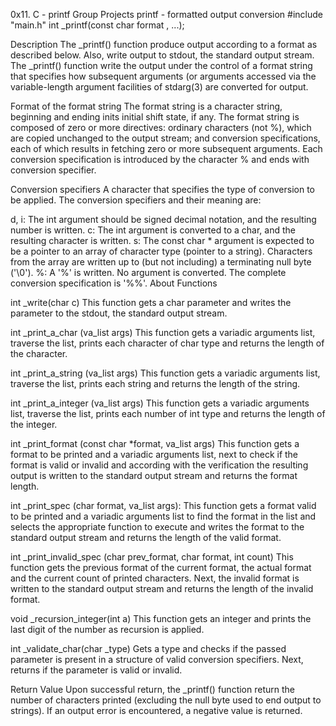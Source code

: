 0x11. C - printf Group Projects printf - formatted output conversion #include "main.h" int _printf(const char format , ...);

Description The _printf() function produce output according to a format as described below. Also, write output to stdout, the standard output stream. The _printf() function write the output under the control of a format string that specifies how subsequent arguments (or arguments accessed via the variable-length argument facilities of stdarg(3) are converted for output.

Format of the format string The format string is a character string, beginning and ending inits initial shift state, if any. The format string is composed of zero or more directives: ordinary characters (not %), which are copied unchanged to the output stream; and conversion specifications, each of which results in fetching zero or more subsequent arguments. Each conversion specification is introduced by the character % and ends with conversion specifier.

Conversion specifiers A character that specifies the type of conversion to be applied. The conversion specifiers and their meaning are:

d, i: The int argument should be signed decimal notation, and the resulting number is written.
c: The int argument is converted to a char, and the resulting character is written.
s: The const char * argument is expected to be a pointer to an array of character type (pointer to a string). Characters from the array are written up to (but not including) a terminating null byte ('\0').
%: A '%' is written. No argument is converted. The complete conversion specification is '%%'.
About Functions

int _write(char c) This function gets a char parameter and writes the parameter to the stdout, the standard output stream.

int _print_a_char (va_list args) This function gets a variadic arguments list, traverse the list, prints each character of char type and returns the length of the character.

int _print_a_string (va_list args) This function gets a variadic arguments list, traverse the list, prints each string and returns the length of the string.

int _print_a_integer (va_list args) This function gets a variadic arguments list, traverse the list, prints each number of int type and returns the length of the integer.

int _print_format (const char *format, va_list args) This function gets a format to be printed and a variadic arguments list, next to check if the format is valid or invalid and according with the verification the resulting output is written to the standard output stream and returns the format length.

int _print_spec (char format, va_list args): This function gets a format valid to be printed and a variadic arguments list to find the format in the list and selects the appropriate function to execute and writes the format to the standard output stream and returns the length of the valid format.

int _print_invalid_spec (char prev_format, char format, int count) This function gets the previous format of the current format, the actual format and the current count of printed characters. Next, the invalid format is written to the standard output stream and returns the length of the invalid format.

void _recursion_integer(int a) This function gets an integer and prints the last digit of the number as recursion is applied.

int _validate_char(char _type) Gets a type and checks if the passed parameter is present in a structure of valid conversion specifiers. Next, returns if the parameter is valid or invalid.

Return Value Upon successful return, the _printf() function return the number of characters printed (excluding the null byte used to end output to strings). If an output error is encountered, a negative value is returned.
